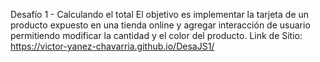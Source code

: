 Desafío 1 - Calculando el total
El objetivo es implementar la tarjeta de un producto expuesto en una tienda online y agregar interacción de usuario permitiendo modificar la cantidad y el color del producto.
Link de Sitio: https://victor-yanez-chavarria.github.io/DesaJS1/ 
